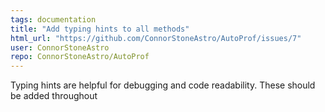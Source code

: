```yaml
---
tags: documentation
title: "Add typing hints to all methods"
html_url: "https://github.com/ConnorStoneAstro/AutoProf/issues/7"
user: ConnorStoneAstro
repo: ConnorStoneAstro/AutoProf
---
```


Typing hints are helpful for debugging and code readability. These should be added throughout